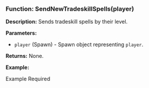 ### Function: SendNewTradeskillSpells(player)

**Description:**
Sends tradeskill spells by their level.

**Parameters:**
- `player` (Spawn) - Spawn object representing `player`.

**Returns:** None.

**Example:**

Example Required
